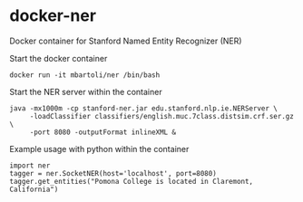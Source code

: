 # docker-ner
Docker container for Stanford Named Entity Recognizer (NER)

Start the docker container
```
docker run -it mbartoli/ner /bin/bash
```

Start the NER server within the container
```
java -mx1000m -cp stanford-ner.jar edu.stanford.nlp.ie.NERServer \     
     -loadClassifier classifiers/english.muc.7class.distsim.crf.ser.gz  \
     -port 8080 -outputFormat inlineXML & 
```


Example usage with python within the container
```
import ner
tagger = ner.SocketNER(host='localhost', port=8080)
tagger.get_entities("Pomona College is located in Claremont, California")
```
